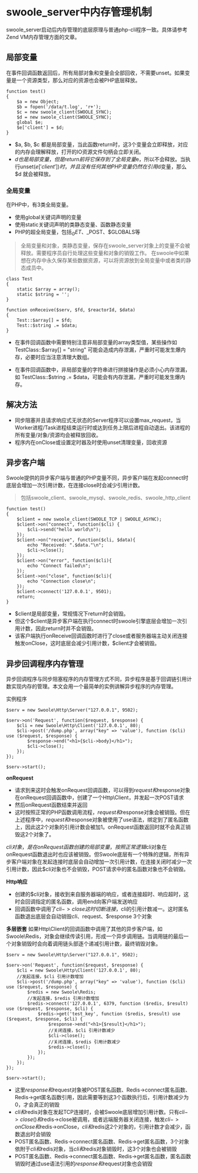 # swoole_server中内存管理机制 

swoole_server启动后内存管理的底层原理与普通php-cli程序一致。具体请参考Zend VM内存管理方面的文章。

## 局部变量

在事件回调函数返回后，所有局部对象和变量会全部回收，不需要unset。如果变量是一个资源类型，那么对应的资源也会被PHP底层释放。

~~~
function test()
{
    $a = new Object;
    $b = fopen('/data/t.log', 'r+');
    $c = new swoole_client(SWOOLE_SYNC);
    $d = new swoole_client(SWOOLE_SYNC);
    global $e;
    $e['client'] = $d;
}
~~~
* $a, $b, $c 都是局部变量，当此函数return时，这3个变量会立即释放，对应的内存会理解释放，打开的IO资源文件句柄会立即关闭。
* $d 也是局部变量，但是return前将它保存到了全局变量$e，所以不会释放。当执行unset($e['client'])时，并且没有任何其他PHP变量仍然在引用$d变量，那么$d 就会被释放。

### 全局变量

在PHP中，有3类全局变量。

* 使用global关键词声明的变量
* 使用static关键词声明的类静态变量、函数静态变量
* PHP的超全局变量，包括$_GET、$_POST、$GLOBALS等

>全局变量和对象，类静态变量，保存在swoole_server对象上的变量不会被释放。需要程序员自行处理这些变量和对象的销毁工作。
>在swoole中如果想在内存中永久保存某些数据资源，可以将资源放到全局变量中或者类的静态成员中。


~~~
class Test
{
    static $array = array();
    static $string = '';
}

function onReceive($serv, $fd, $reactorId, $data)
{
    Test::$array[] = $fd;
    Test::$string .= $data;
}
~~~
* 在事件回调函数中需要特别注意非局部变量的array类型值，某些操作如 TestClass::$array[] = "string" 可能会造成内存泄漏，严重时可能发生爆内存，必要时应当注意清理大数组。

* 在事件回调函数中，非局部变量的字符串进行拼接操作是必须小心内存泄漏，如 TestClass::$string .= $data，可能会有内存泄漏，严重时可能发生爆内存。

## 解决方法
* 同步阻塞并且请求响应式无状态的Server程序可以设置max_request，当Worker进程/Task进程结束运行时或达到任务上限后进程自动退出。该进程的所有变量/对象/资源均会被释放回收。
* 程序内在onClose或设置定时器及时使用unset清理变量，回收资源
## 异步客户端
Swoole提供的异步客户端与普通的PHP变量不同，异步客户端在发起connect时底层会增加一次引用计数，在连接close时会减少引用计数。

>包括swoole_client、swoole_mysql、swoole_redis、swoole_http_client

~~~
function test()
{
    $client = new swoole_client(SWOOLE_TCP | SWOOLE_ASYNC);
    $client->on("connect", function($cli) {
        $cli->send("hello world\n");
    });
    $client->on("receive", function($cli, $data){
        echo "Received: ".$data."\n";
        $cli->close();
    });
    $client->on("error", function($cli){
        echo "Connect failed\n";
    });
    $client->on("close", function($cli){
        echo "Connection close\n";
    });
    $client->connect('127.0.0.1', 9501);
    return;
}
~~~
* $client是局部变量，常规情况下return时会销毁。
* 但这个$client是异步客户端在执行connect时swoole引擎底层会增加一次引用计数，因此return时并不会销毁。
* 该客户端执行onReceive回调函数时进行了close或者服务器端主动关闭连接触发onClose，这时底层会减少引用计数，$client才会被销毁。

## 异步回调程序内存管理
异步回调程序与同步阻塞程序的内存管理方式不同，异步程序是基于回调链引用计数实现内存的管理。本文会用一个最简单的实例讲解异步程序的内存管理。

实例程序
~~~
$serv = new Swoole\Http\Server("127.0.0.1", 9502);

$serv->on('Request', function($request, $response) {
    $cli = new Swoole\Http\Client('127.0.0.1', 80);
    $cli->post('/dump.php', array("key" => 'value'), function ($cli) use ($request, $response) {
        $response->end("<h1>{$cli->body}</h1>");
        $cli->close();
    });
});

$serv->start();
~~~
**onRequest**
* 请求到来这时会触发onRequest回调函数，可以得到$request和$response对象
在onRequest回调函数中，创建了一个Http\Client，并发起一次POST请求
* 然后onRequest函数结束并返回
* 这时按照正常的PHP函数调用流程，$request和$response对象会被销毁。但在上述程序中，$request和$response对象被使用了use语法，绑定到了匿名函数上，因此这2个对象的引用计数会被加1。onRequest函数返回时就不会真正销毁这2个对象了。

$cli对象，是在onRequest函数创建的局部变量，按照正常逻辑$cli对象在onRequest函数退出时也应该被销毁。但Swoole底层有一个特殊的逻辑，所有异步客户端对象在发起连接时底层会自动增加一次引用计数，在连接关闭时减少一次引用计数，因此$cli对象也不会销毁，POST请求中的匿名函数对象也不会销毁。

**Http响应**
* 创建的$cli对象，接收到来自服务器端的响应，或者连接超时、响应超时，这时会回调指定的匿名函数，调用end向客户端发送响应
* 回调函数中调用了$cli->close这时切断连接，$cli的引用计数减一。这时匿名函数退出底层会自动销毁$cli、$request、$response 3个对象

**多层嵌套**
如果Http\Client的回调函数中调用了其他的异步客户端，如Swoole\Redis，对象会继续传读引用，形成一个异步调用链。当调用链的最后一个对象销毁时会向着调用链头部逐个递减引用计数，最终销毁对象。

~~~
$serv = new Swoole\Http\Server("127.0.0.1", 9502);

$serv->on('Request', function($request, $response) {
    $cli = new Swoole\Http\Client('127.0.0.1', 80);
    //发起连接，$cli 引用计数增加
    $cli->post('/dump.php', array("key" => 'value'), function ($cli) use ($request, $response) {
        $redis = new Swoole\Redis;
        //发起连接，$redis 引用计数增加
        $redis->connect('127.0.0.1', 6379, function ($redis, $result) use ($request, $response, $cli) {
            $redis->get('test_key', function ($redis, $result) use ($request, $response, $cli) {
                $response->end("<h1>{$result}</h1>");
                //关闭连接，$cli 引用计数减少
                $cli->close();
                //关闭连接，$redis 引用计数减少
                $redis->close();
            });
        });
    });
});

$serv->start();
~~~
* 这里$response和$request对象被POST匿名函数、Redis->connect匿名函数、Redis->get匿名函数引用，因此需要等到这3个函数执行后，引用计数减少为0，才会真正的销毁
* $cli和$redis对象在发起TCP连接时，会被Swoole底层增加引用计数。只有$cli->close()和$redis->close被调用，或者远端服务器关闭连接，触发$cli->onClose和$redis->onClose，$cli和$redis这2个对象的，引用计数才会减少，函数退出时会销毁
* POST匿名函数、Redis->connect匿名函数、Redis->get匿名函数，3个对象依附于$cli和$redis对象，当$cli和$redis对象销毁时，这3个对象也会被销毁
* POST匿名函数、Redis->connect匿名函数、Redis->get匿名函数，匿名函数销毁时通过use语法引用的$response和$request对象也会销毁